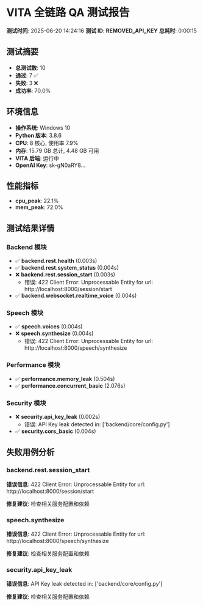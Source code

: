 # VITA 全链路 QA 测试报告

**测试时间**: 2025-06-20 14:24:16
**测试 ID**: __REMOVED_API_KEY__
**总耗时**: 0:00:15

## 测试摘要

- **总测试数**: 10
- **通过**: 7 ✅
- **失败**: 3 ❌
- **成功率**: 70.0%

## 环境信息

- **操作系统**: Windows 10
- **Python 版本**: 3.8.6
- **CPU**: 8 核心, 使用率 7.9%
- **内存**: 15.79 GB 总计, 4.48 GB 可用
- **VITA 后端**: 运行中
- **OpenAI Key**: sk-gN0aRY8...

## 性能指标

- **cpu_peak**: 22.1%
- **mem_peak**: 72.0%

## 测试结果详情


### Backend 模块

- ✅ **backend.rest.health** (0.003s)
- ✅ **backend.rest.system_status** (0.004s)
- ❌ **backend.rest.session_start** (0.003s)
  - 错误: 422 Client Error: Unprocessable Entity for url: http://localhost:8000/session/start
- ✅ **backend.websocket.realtime_voice** (0.004s)

### Speech 模块

- ✅ **speech.voices** (0.004s)
- ❌ **speech.synthesize** (0.004s)
  - 错误: 422 Client Error: Unprocessable Entity for url: http://localhost:8000/speech/synthesize

### Performance 模块

- ✅ **performance.memory_leak** (0.504s)
- ✅ **performance.concurrent_basic** (2.076s)

### Security 模块

- ❌ **security.api_key_leak** (0.002s)
  - 错误: API Key leak detected in: ['backend/core/config.py']
- ✅ **security.cors_basic** (0.004s)

## 失败用例分析

### backend.rest.session_start

**错误信息**: 422 Client Error: Unprocessable Entity for url: http://localhost:8000/session/start

**修复建议**: 检查相关服务配置和依赖

### speech.synthesize

**错误信息**: 422 Client Error: Unprocessable Entity for url: http://localhost:8000/speech/synthesize

**修复建议**: 检查相关服务配置和依赖

### security.api_key_leak

**错误信息**: API Key leak detected in: ['backend/core/config.py']

**修复建议**: 检查相关服务配置和依赖

